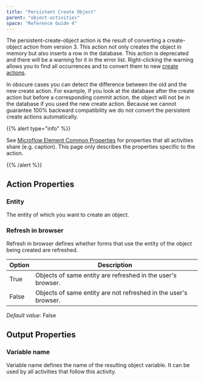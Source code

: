```yaml
---
title: "Persistent Create Object"
parent: "object-activities"
space: "Reference Guide 4"
---
```

The persistent-create-object action is the result of converting a create-object action from version 3\. This action not only creates the object in memory but also inserts a row in the database. This action is deprecated and there will be a warning for it in the error list. Right-clicking the warning allows you to find all occurrences and to convert them to new [create actions](create-object).

In obscure cases you can detect the difference between the old and the new create action. For example, if you look at the database after the create action but before a corresponding commit action, the object will not be in the database if you used the new create action. Because we cannot guarantee 100% backward compatibility we do not convert the persistent create actions automatically.

{{% alert type="info" %}}

See [Microflow Element Common Properties](microflow-element-common-properties) for properties that all activities share (e.g. caption). This page only describes the properties specific to the action.

{{% /alert %}}

## Action Properties

### Entity

The entity of which you want to create an object.

### Refresh in browser

Refresh in browser defines whether forms that use the entity of the object being created are refreshed.

| Option | Description |
| --- | --- |
| True | Objects of same entity are refreshed in the user's browser. |
| False | Objects of same entity are not refreshed in the user's browser. |

_Default value_: False

## Output Properties

### Variable name

Variable name defines the name of the resulting object variable. It can be used by all activities that follow this activity.
